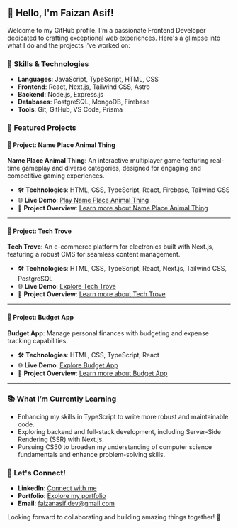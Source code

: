 ## 👋 Hello, I'm Faizan Asif!

Welcome to my GitHub profile. I'm a passionate Frontend Developer dedicated to crafting exceptional web experiences. Here's a glimpse into what I do and the projects I've worked on:

### 🧰 Skills & Technologies

- **Languages**: JavaScript, TypeScript, HTML, CSS
- **Frontend**: React, Next.js, Tailwind CSS, Astro
- **Backend**: Node.js, Express.js
- **Databases**: PostgreSQL, MongoDB, Firebase
- **Tools**: Git, GitHub, VS Code, Prisma

### 🌟 Featured Projects

#### 🚀 Project: Name Place Animal Thing

**Name Place Animal Thing**: An interactive multiplayer game featuring real-time gameplay and diverse categories, designed for engaging and competitive gaming experiences.

- 🛠️ **Technologies**: HTML, CSS, TypeScript, React, Firebase, Tailwind CSS
- 🌐 **Live Demo**: [Play Name Place Animal Thing](https://geega-game.netlify.app/)
- 📖 **Project Overview**: [Learn more about Name Place Animal Thing](https://portfolio-faizan-asif.vercel.app/01-name-place-animal-thing)

---

#### 🚀 Project: Tech Trove

**Tech Trove**: An e-commerce platform for electronics built with Next.js, featuring a robust CMS for seamless content management.

- 🛠️ **Technologies**: HTML, CSS, TypeScript, React, Next.js, Tailwind CSS, PostgreSQL
- 🌐 **Live Demo**: [Explore Tech Trove](https://tech-trove-store.vercel.app/)
- 📖 **Project Overview**: [Learn more about Tech Trove](https://portfolio-faizan-asif.vercel.app/02-ecommerce)

---

#### 🚀 Project: Budget App

**Budget App**: Manage personal finances with budgeting and expense tracking capabilities.

- 🛠️ **Technologies**: HTML, CSS, TypeScript, React
- 🌐 **Live Demo**: [Explore Budget App](https://geega-budget.netlify.app/)
- 📖 **Project Overview**: [Learn more about Budget App](https://portfolio-faizan-asif.vercel.app/03-budget-app)

---

### 📚 What I’m Currently Learning

- Enhancing my skills in TypeScript to write more robust and maintainable code.
- Exploring backend and full-stack development, including Server-Side Rendering (SSR) with Next.js.
- Pursuing CS50 to broaden my understanding of computer science fundamentals and enhance problem-solving skills.

### 💬 Let's Connect!

- **LinkedIn**: [Connect with me](https://www.linkedin.com/in/faizanasif/)
- **Portfolio**: [Explore my portfolio](https://portfolio-faizan-asif.vercel.app/)
- **Email**: [faizanasif.dev@gmail.com](mailto:faizanasif.dev@gmail.com)

Looking forward to collaborating and building amazing things together! 🚀
